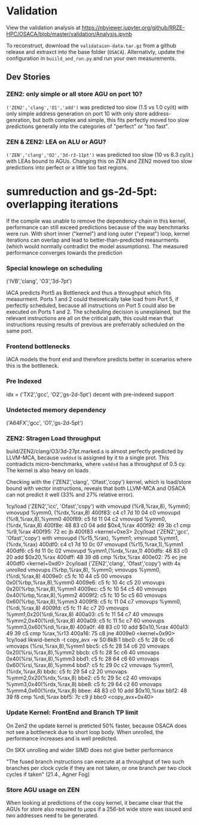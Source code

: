 # Validation

View the validation analysis at https://nbviewer.jupyter.org/github/RRZE-HPC/OSACA/blob/master/validation/Analysis.ipynb

To reconstruct, download the `validataion-data.tar.gz` from a github release and extraxct into the base folder (`OSACA`). Alternativly, update the configuration in `buiild_and_run.py` and run your own measurements.

## Dev Stories
### ZEN2: only simple or all store AGU on port 10?
`('ZEN2','clang','O1','add')`
was predicted too slow (1.5 vs 1.0 cy/it) with only simple address generation on port 10
with only store address-genration, but both complex and simple, this fits perfectly
moved too slow predictions generally into the categories of "perfect" or "too fast".

### ZEN & ZEN2: LEA on ALU or AGU?
`('ZEN','clang','O2','3d-r3-11pt')`
was predicted too slow (10 vs 8.3 cy/it.) with LEAs bound to AGUs. Changing this on ZEN and ZEN2 moved too slow predictions into perfect or a little too fast regions.

# sumreduction and gs-2d-5pt: overlapping iterations
If the compile was unable to remove the dependency chain in this kernel, performance can still exceed predictions because of the way benchmarks were run. With short inner ("kernel") and long outer ("repeat") loop, kernel iterations can overlap and lead to better-than-predicted measurments (which would normally contradict the model assumptions). The measured performance converges towards the prediction

### Special knowlege on scheduling
('IVB','clang', 'O3','3d-7pt')

IACA predicts Port5 as Bottleneck and thus a throughput which fits measurment. Ports 1 and 2 could theoretically take load from Port 5, if perfectly scheduled, because all  instructions on Port 5 could also be executed on Ports 1 and 2. The scheduling decision is unexplained, but the relevant instructions are all on the critical path, this could mean that instructions reusing results of previous are preferrably scheduled on the same port.


### Frontend bottlenecks
IACA models the front end and therefore predicts better in scenarios where this is the bottleneck.

### Pre Indexed
idx = ('TX2','gcc', 'O2','gs-2d-5pt')
decent with pre-indexed support

### Undetected memory dependency
('A64FX','gcc', 'O1','gs-2d-5pt')

### ZEN2: Stragen Load throughput
build/ZEN2/clang/O3/3d-27pt.marked.s
is almost perfectly predicted by LLVM-MCA, because `vaddsd` is assigned by it to a single prot. This contradicts micro-benchmarks, where `vaddsd` has a throughput of 0.5 cy. The kernel is also heavy on loads

Checking with the ('ZEN2','clang', 'Ofast','copy') kernel, which is load/store bound with vector instructions, reveals that both LLVM-MCA and OSACA can not predict it well (33% and 27% relative error).

1cy/load ('ZEN2','icc', 'Ofast','copy') with  vmovupd (%r8,%rax,8), %ymm0; vmovupd %ymm0, (%rdx,%rax,8)
  400f83:       c4 c1 7d 10 04 c0       vmovupd (%r8,%rax,8),%ymm0
  400f89:       c5 fd 11 04 c2          vmovupd %ymm0,(%rdx,%rax,8)
  400f8e:       48 83 c0 04             add    $0x4,%rax
  400f92:       49 3b c1                cmp    %r9,%rax
  400f95:       72 ec                   jb     400f83 <kernel+0xe3>
2cy/load ('ZEN2','gcc', 'Ofast','copy') with  vmovupd (%r15,%rax), %ymm1; vmovupd %ymm1, (%rdx,%rax)
  400df0:       c4 c1 7d 10 0c 07       vmovupd (%r15,%rax,1),%ymm1
  400df6:       c5 fd 11 0c 02          vmovupd %ymm1,(%rdx,%rax,1)
  400dfb:       48 83 c0 20             add    $0x20,%rax
  400dff:       48 39 d8                cmp    %rbx,%rax
  400e02:       75 ec                   jne    400df0 <kernel+0xd0>
2cy/load ('ZEN2','clang', 'Ofast','copy') with 4x unrolled  vmovups (%rbp,%rax,8), %ymm0; vmovups %ymm0, (%rdi,%rax,8)
  4009e0:       c5 fc 10 44 c5 00       vmovups 0x0(%rbp,%rax,8),%ymm0
  4009e6:       c5 fc 10 4c c5 20       vmovups 0x20(%rbp,%rax,8),%ymm1
  4009ec:       c5 fc 10 54 c5 40       vmovups 0x40(%rbp,%rax,8),%ymm2
  4009f2:       c5 fc 10 5c c5 60       vmovups 0x60(%rbp,%rax,8),%ymm3
  4009f8:       c5 fc 11 04 c7          vmovups %ymm0,(%rdi,%rax,8)
  4009fd:       c5 fc 11 4c c7 20       vmovups %ymm1,0x20(%rdi,%rax,8)
  400a03:       c5 fc 11 54 c7 40       vmovups %ymm2,0x40(%rdi,%rax,8)
  400a09:       c5 fc 11 5c c7 60       vmovups %ymm3,0x60(%rdi,%rax,8)
  400a0f:       48 83 c0 10             add    $0x10,%rax
  400a13:       49 39 c5                cmp    %rax,%r13
  400a16:       75 c8                   jne    4009e0 <kernel+0x90>
1cy/load likwid-bench -t copy_avx -w S0:8kB:1
    bbc0:       c5 fc 28 0c c6          vmovaps (%rsi,%rax,8),%ymm1
    bbc5:       c5 fc 28 54 c6 20       vmovaps 0x20(%rsi,%rax,8),%ymm2
    bbcb:       c5 fc 28 5c c6 40       vmovaps 0x40(%rsi,%rax,8),%ymm3
    bbd1:       c5 fc 28 64 c6 60       vmovaps 0x60(%rsi,%rax,8),%ymm4
    bbd7:       c5 fc 29 0c c2          vmovaps %ymm1,(%rdx,%rax,8)
    bbdc:       c5 fc 29 54 c2 20       vmovaps %ymm2,0x20(%rdx,%rax,8)
    bbe2:       c5 fc 29 5c c2 40       vmovaps %ymm3,0x40(%rdx,%rax,8)
    bbe8:       c5 fc 29 64 c2 60       vmovaps %ymm4,0x60(%rdx,%rax,8)
    bbee:       48 83 c0 10             add    $0x10,%rax
    bbf2:       48 39 f8                cmp    %rdi,%rax
    bbf5:       7c c9                   jl     bbc0 <copy_avx+0x40>

### Update Kernel: FrontEnd and Branch TP limit
On Zen2 the update kernel is preticted 50% faster, because OSACA does not see a bottleneck due to short loop body. When unrolled, the performance increases and is well predicted.

On SKX unrolling and wider SIMD does not give better performance 

"The fused branch instructions can execute at a throughput of two such branches per clock
cycle if they are not taken, or one branch per two clock cycles if taken" (21.4., Agner Fog)

### Store AGU usage on ZEN
When looking at predictions of the copy kernel, it became clear that the AGUs for store also required to µops if a 256-bit wide store was issued and two addresses need to be generated.